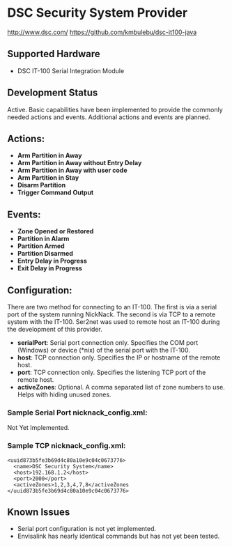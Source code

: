 # DSC Security System Provider
http://www.dsc.com/
https://github.com/kmbulebu/dsc-it100-java

## Supported Hardware
* DSC IT-100 Serial Integration Module

## Development Status
Active. Basic capabilities have been implemented to provide the commonly needed actions and events. Additional actions and events are planned.

## Actions:
* **Arm Partition in Away**
* **Arm Partition in Away without Entry Delay**
* **Arm Partition in Away with user code**
* **Arm Partition in Stay**
* **Disarm Partition**
* **Trigger Command Output**

## Events:
* **Zone Opened or Restored**
* **Partition in Alarm**
* **Partition Armed**
* **Partition Disarmed**
* **Entry Delay in Progress**
* **Exit Delay in Progress**

## Configuration:
There are two method for connecting to an IT-100. The first is via a serial port of the system running NickNack. 
The second is via TCP to a remote system with the IT-100. Ser2net was used to remote host an IT-100 during the development of this provider.

* **serialPort**: Serial port connection only. Specifies the COM port (Windows) or device (*nix) of the serial port with the IT-100.
* **host**: TCP connection only. Specifies the IP or hostname of the remote host.
* **port**: TCP connection only. Specifies the listening TCP port of the remote host.
* **activeZones**: Optional. A comma separated list of zone numbers to use. Helps with hiding unused zones.

### Sample Serial Port nicknack_config.xml:
Not Yet Implemented.

### Sample TCP nicknack_config.xml:
```
<uuid873b5fe3b69d4c80a10e9c04c0673776>
  <name>DSC Security System</name>
  <host>192.168.1.2</host>
  <port>2000</port>
  <activeZones>1,2,3,4,7,8</activeZones
</uuid873b5fe3b69d4c80a10e9c04c0673776>
```

## Known Issues
* Serial port configuration is not yet implemented.
* Envisalink has nearly identical commands but has not yet been tested.
